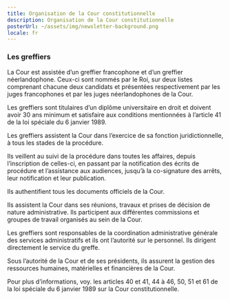 ```yaml
---
title: Organisation de la Cour constitutionnelle
description: Organisation de la Cour constitutionnelle
posterUrl: ~/assets/img/newsletter-background.png
locale: fr
---
```


### Les greffiers

La Cour est assistée d’un greffier francophone et d’un greffier néerlandophone. Ceux-ci sont nommés par le Roi, sur deux listes comprenant chacune deux candidats et présentées respectivement par les juges francophones et par les juges néerlandophones de la Cour.

Les greffiers sont titulaires d’un diplôme universitaire en droit et doivent avoir 30 ans minimum et satisfaire aux conditions mentionnées à l’article 41 de la loi spéciale du 6 janvier 1989.

Les greffiers assistent la Cour dans l’exercice de sa fonction juridictionnelle, à tous les stades de la procédure.

Ils veillent au suivi de la procédure dans toutes les affaires, depuis l’inscription de celles-ci, en passant par la notification des écrits de procédure et l’assistance aux audiences, jusqu’à la co-signature des arrêts, leur notification et leur publication.

Ils authentifient tous les documents officiels de la Cour.

Ils assistent la Cour dans ses réunions, travaux et prises de décision de nature administrative.
Ils participent aux différentes commissions et groupes de travail organisés au sein de la Cour.

Les greffiers sont responsables de la coordination administrative générale des services administratifs et ils ont l’autorité sur le personnel. Ils dirigent directement le service du greffe.

Sous l’autorité de la Cour et de ses présidents, ils assurent la gestion des  ressources humaines, matérielles et financières de la Cour.

Pour plus d’informations, voy. les articles 40 et 41, 44 à 46, 50, 51 et 61 de la loi spéciale du 6 janvier 1989 sur la Cour constitutionnelle.

